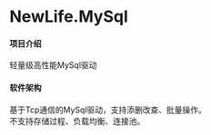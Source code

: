 # NewLife.MySql

#### 项目介绍
轻量级高性能MySql驱动

#### 软件架构
基于Tcp通信的MySql驱动，支持添删改查、批量操作。  
不支持存储过程、负载均衡、连接池。

